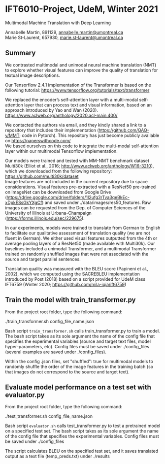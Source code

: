 # IFT6010-Project, UdeM, Winter 2021

Multimodal Machine Translation with Deep Learning

Annabelle Martin, 891129, annabelle.martin@umontreal.ca \
Marie St-Laurent, 657930, marie.st-laurent@umontreal.ca

## Summary
We contrasted multimodal and unimodal  neural  machine  translation  (NMT)  to explore whether visual features can improve  the  quality of  translation  for  textual  image  descriptions.

Our Tensorflow 2.4.1 implementation of the Transformer is based on the following tutorial: https://www.tensorflow.org/tutorials/text/transformer

We  replaced  the  encoder’s  self-attention  layer  with  a  multi-modal self-attention layer that can process text and visual information, based on an approach introduced by Yao and Wan (2020).
https://www.aclweb.org/anthology/2020.acl-main.400/

We contacted the authors via email, and they kindly shared a link to a repository that includes their implementation (https://github.com/QAQ-v/MMT; code in Pytorch). This repository has just become publicly available on https://paperswithcode.com/ \
We based ourselves on this code to integrate the multi-modal self-attention layer within our multimodal Tensorflow implementation.

Our models were trained and tested with MM-NMT benchmark dataset Multi30k (Elliot et al., 2016; http://www.aclweb.org/anthology/W16-3210), which we downloaded from the following repository: https://github.com/multi30k/dataset \
Image features are not included in the current repository due to space considerations. Visual features pre-extracted with a ResNet50 pre-trained on ImageNet can be downloaded from Google Drive (https://drive.google.com/drive/folders/1I2ufg3rTva3qeBkEc-xDpkESsGkYXgCf) and saved under ./data/images/res50_features. Raw images can be requested from the Dep. of Computer Sciences of the University of Illinois at Urbana-Champaign (https://forms.illinois.edu/sec/229675).

In our experiments, models were trained to translate from German to English to facilitate our qualitative assessment of translation quality (we are not fluent in German). We either used visual features outputted from the 4th or average pooling layers of a ResNet50 (made available with Multi30k). Our baselines included a unimodal Transformer, and a multimodal Transformer trained on randomly shuffled images that were not associated with the source and target parallel sentences.

Translation  quality was measured with the BLEU score (Papineni et al., 2002), which we computed using  the  SACREBLEU  implementation  introduced  by  Post  (2018) based  on  a  script  provided for UdeM class IFT6759 (Winter 2020; https://github.com/mila-iqia/ift6759)

## Train the model with train_transformer.py

From the project root folder, type the following command:

./train_transformer.sh config_file_name.json

Bash script `train_transformer.sh` calls train_transformer.py  to train a model. The bash script takes as its sole argument the name of the config file that specifies the experimental variables (source and target text files, model hyper-parameters, etc). Config files must be saved under ./config_files
(several examples are saved under ./config_files).

Within the config .json files, set "shuffled": true for multimodal models to randomly shuffle the order of the image features in the training batch (so that images do not correspond to the source and target text).


## Evaluate model performance on a test set with evaluator.py

From the project root folder, type the following command:

./test_transformer.sh config_file_name.json

Bash script `evaluator.sh` calls test_transformer.py to test a pretrained model on a specified test set. The bash script takes as its sole argument the name of the config file that specifies the experimental variables. Config files must be saved under ./config_files

The script calculates BLEU on the specified test set, and it saves translated output as a text file (temp_preds.txt) under ./results
